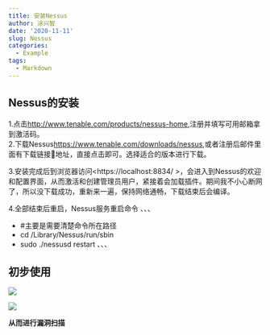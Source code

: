 ```yaml
---
title: 安装Nessus
author: 涂兴智
date: '2020-11-11'
slug: Nessus
categories:
  - Example
tags:
  - Markdown
---
```

## Nessus的安装
1.点击<http://www.tenable.com/products/nessus-home>,注册并填写可用邮箱拿到激活码。  
2.下载Nessus<https://www.tenable.com/downloads/nessus>,或者注册后邮件里面有下载链接🔗地址，直接点击即可。选择适合的版本进行下载。

3.安装完成后到浏览器访问<https://localhost:8834/ >，会进入到Nessus的欢迎和配置界面，从而激活和创建管理员用户，紧接着会加载插件。期间我不小心断网了，所以没下载成功，重新来一遍，保持网络通畅，下载结束后会编译。

4.全部结束后重启，Nessus服务重启命令
、、、
  - #主要是需要清楚命令所在路径
  - cd /Library/Nessus/run/sbin
  - sudo ./nessusd restart
、、、
## 初步使用
![](/2020-11-11-nessus/Nessus安装_files/Nessus（scan）.png)

![](/2020-11-11-nessus/Nessus安装_files/Nessus（主机扫描）.png)

**从而进行漏洞扫描**